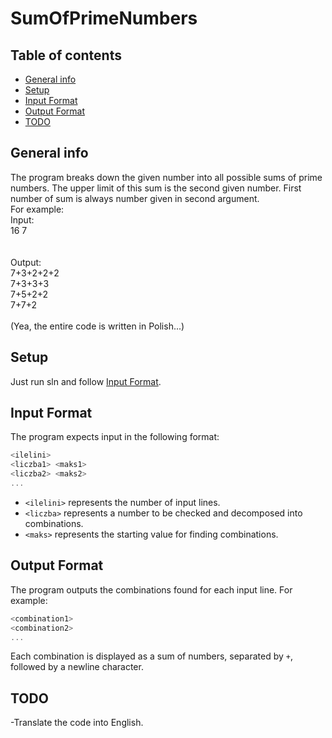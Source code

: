 # SumOfPrimeNumbers

## Table of contents
* [General info](#general-info)
* [Setup](#setup)
* [Input Format](#input-format)
* [Output Format](#output-format)
* [TODO](#todo)

## General info
The program breaks down the given number into all possible sums of prime numbers. The upper limit of this sum is the second given number. First number of sum is always number given in second argument.<br />
For example:<br />
Input:<br />
16 7<br />
<br />
<br />
Output:<br />
7+3+2+2+2<br />
7+3+3+3<br />
7+5+2+2<br />
7+7+2<br />
<br />
(Yea, the entire code is written in Polish...)
	<br />
## Setup
Just run sln and follow [Input Format](#input-format).

## Input Format
The program expects input in the following format:
```cpp
<ilelini>
<liczba1> <maks1>
<liczba2> <maks2>
...
```
- `<ilelini>` represents the number of input lines.
- `<liczba>` represents a number to be checked and decomposed into combinations.
- `<maks>` represents the starting value for finding combinations.

## Output Format
The program outputs the combinations found for each input line. For example:
```cpp
<combination1>
<combination2>
...
```
Each combination is displayed as a sum of numbers, separated by `+`, followed by a newline character.

## TODO
-Translate the code into English.
